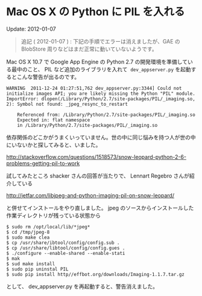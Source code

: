 Mac OS X の Python に PIL を入れる
=====

Update: 2012-01-07

> 追記 ( 2012-01-07 ) : 下記の手順でエラーは消えましたが、GAE の BlobStore 周りなどはまだ正常に動いていないようです。



Mac OS X 10.7 で Google App Engine の Python 2.7 の開発環境を準備している最中のこと、 PIL など追加のライブラリを入れて 
`dev_appserver.py` を起動するとこんな警告が出るのです。


```
WARNING  2011-12-24 01:27:51,762 dev_appserver.py:3344] Could not initialize images API; you are likely missing the Python "PIL" module. ImportError: dlopen(/Library/Python/2.7/site-packages/PIL/_imaging.so, 2): Symbol not found: _jpeg_resync_to_restart

    Referenced from: /Library/Python/2.7/site-packages/PIL/_imaging.so
    Expected in: flat namespace
    in /Library/Python/2.7/site-packages/PIL/_imaging.so
```



依存関係のどこかがうまくいっていません。世の中に同じ悩みを持つ人が世の中にいないかと探してみると、いました。

http://stackoverflow.com/questions/1518573/snow-leopard-python-2-6-problems-getting-pil-to-work


試してみたところ shacker さんの回答が当たりで、 Lennart Regebro さんが紹介している

http://jetfar.com/libjpeg-and-python-imaging-pil-on-snow-leopard/

と併せてインストールをやり直しました。 jpeg のソースからインストールした作業ディレクトリが残っている状態から

```
$ sudo rm /opt/local/lib/*jpeg*
$ cd /tmp/jpeg-8
$ sudo make clea
$ cp /usr/share/ibtool/config/config.sub .
$ cp /usr/share/libtool/config/config.gues .
$ ./configure --enable-shared --enable-stati
$ mak
$ sud make install
$ sudo pip uninstal PIL
$ sudo pip install http//effbot.org/downloads/Imaging-1.1.7.tar.gz
```


として、 dev\_appserver.py を再起動すると、警告消えました。

